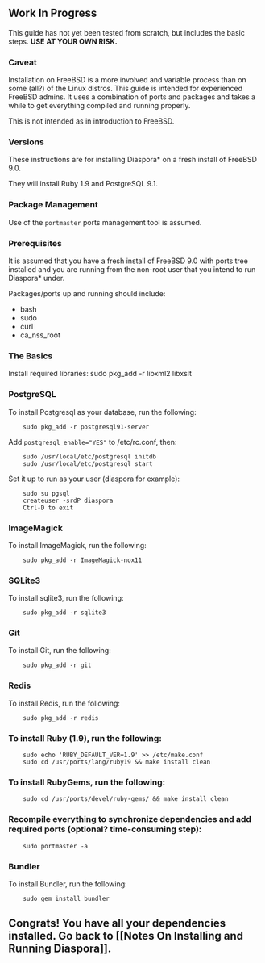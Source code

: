 ## Work In Progress

This guide has not yet been tested from scratch, but includes the basic steps.  **USE AT YOUR OWN RISK.**

### Caveat

Installation on FreeBSD is a more involved and variable process than on some (all?) of the Linux distros.  This guide is intended for experienced FreeBSD admins. It uses a combination of ports and packages and takes a while to get everything compiled and running properly.

This is not intended as in introduction to FreeBSD.

### Versions

These instructions are for installing Diaspora* on a fresh install of FreeBSD 9.0.

They will install Ruby 1.9 and PostgreSQL 9.1.

### Package Management

Use of the `portmaster` ports management tool is assumed.

### Prerequisites

It is assumed that you have a fresh install of FreeBSD 9.0 with ports tree installed and you are running from the non-root user that you intend to run Diaspora* under.  

Packages/ports up and running should include:
* bash
* sudo
* curl
* ca_nss_root

### The Basics

Install required libraries:
        sudo pkg_add -r libxml2 libxslt


### PostgreSQL 

To install Postgresql as your database, run the following:

        sudo pkg_add -r postgresql91-server
 
Add `postgresql_enable="YES"` to /etc/rc.conf, then:

        sudo /usr/local/etc/postgresql initdb
        sudo /usr/local/etc/postgresql start
    
Set it up to run as your user (diaspora for example):

        sudo su pgsql
        createuser -srdP diaspora
        Ctrl-D to exit

### ImageMagick

To install ImageMagick, run the following:

        sudo pkg_add -r ImageMagick-nox11

### SQLite3

To install sqlite3, run the following:

        sudo pkg_add -r sqlite3

### Git

To install Git, run the following:

        sudo pkg_add -r git

### Redis

To install Redis, run the following:

        sudo pkg_add -r redis


### To install Ruby (1.9), run the following:

        sudo echo 'RUBY_DEFAULT_VER=1.9' >> /etc/make.conf
        sudo cd /usr/ports/lang/ruby19 && make install clean
    
    
### To install RubyGems, run the following:

        sudo cd /usr/ports/devel/ruby-gems/ && make install clean
    
### Recompile everything to synchronize dependencies and add required ports (optional? time-consuming step):

        sudo portmaster -a
    
### Bundler

To install Bundler, run the following:

        sudo gem install bundler 

## Congrats! You have all your dependencies installed. Go back to [[Notes On Installing and Running Diaspora]].
